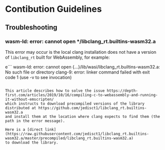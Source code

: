# Contibution Guidelines

## Troubleshooting

### wasm-ld: error: cannot open */libclang_rt.builtins-wasm32.a

This error may occur is the local clang installation does not have a version of
`libclang_rt` built for WebAssembly, for example:

e```
wasm-ld: error: cannot open {...}/lib/wasi/libclang_rt.builtins-wasm32.a: No such file or directory
clang-9: error: linker command failed with exit code 1 (use -v to see invocation)
```

This article describes how to solve the issue https://depth-first.com/articles/2019/10/16/compiling-c-to-webassembly-and-running-it-without-emscripten/
which instructs to download precompiled versions of the library distributed at https://github.com/jedisct1/libclang_rt.builtins-wasm32.a
and install them at the location where clang expects to find them (the path in the error message).

Here is a [direct link](https://raw.githubusercontent.com/jedisct1/libclang_rt.builtins-wasm32.a/master/precompiled/libclang_rt.builtins-wasm32.a)
to download the library.
